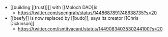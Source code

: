 - [[building [[trust]]]] with [[Moloch DAO]]s
    - https://twitter.com/spengrah/status/1448687891748638735?s=20
- [[beefy]] is now replaced by [[budo]], says its creator [[Chris Dickinson]]
    - https://twitter.com/isntitvacant/status/1449083403530244100?s=20
